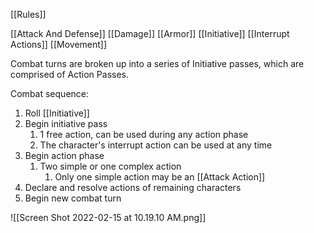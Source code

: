 [[Rules]]

[[Attack And Defense]]
[[Damage]]
[[Armor]]
[[Initiative]]
[[Interrupt Actions]]
[[Movement]]

Combat turns are broken up into a series of Initiative passes, which are comprised of Action Passes.

Combat sequence:
1. Roll [[Initiative]]
2. Begin initiative pass
	1. 1 free action, can be used during any action phase
	2. 	The character's interrupt action can be used at any time
3. Begin action phase
	1. Two simple or one complex action
		1. Only one simple action may be an [[Attack Action]]
4. Declare and resolve actions of remaining characters
5. Begin new combat turn

![[Screen Shot 2022-02-15 at 10.19.10 AM.png]]